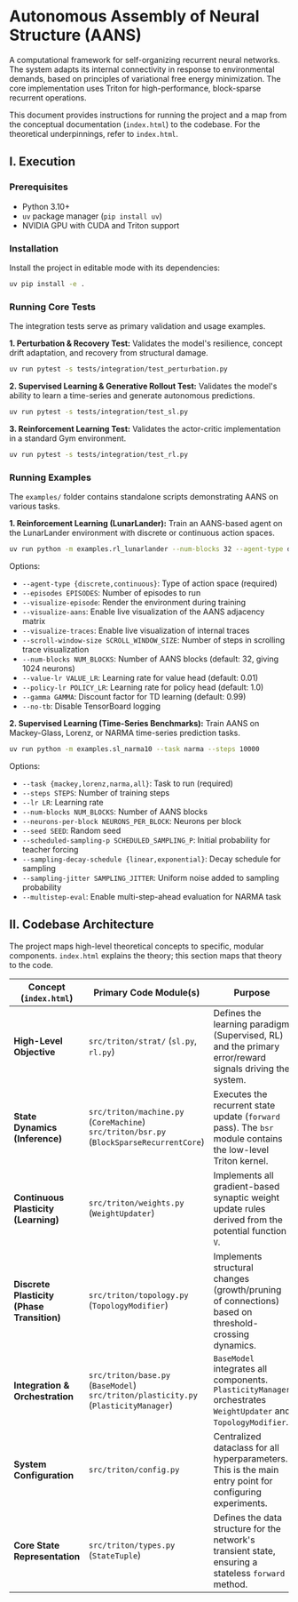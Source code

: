 # Autonomous Assembly of Neural Structure (AANS)

A computational framework for self-organizing recurrent neural networks. The system adapts its internal connectivity in response to environmental demands, based on principles of variational free energy minimization. The core implementation uses Triton for high-performance, block-sparse recurrent operations.

This document provides instructions for running the project and a map from the conceptual documentation (`index.html`) to the codebase. For the theoretical underpinnings, refer to `index.html`.

## I. Execution

### Prerequisites

*   Python 3.10+
*   `uv` package manager (`pip install uv`)
*   NVIDIA GPU with CUDA and Triton support

### Installation

Install the project in editable mode with its dependencies:

```bash
uv pip install -e .
```

### Running Core Tests

The integration tests serve as primary validation and usage examples.

**1. Perturbation & Recovery Test:**
Validates the model's resilience, concept drift adaptation, and recovery from structural damage.

```bash
uv run pytest -s tests/integration/test_perturbation.py
```

**2. Supervised Learning & Generative Rollout Test:**
Validates the model's ability to learn a time-series and generate autonomous predictions.

```bash
uv run pytest -s tests/integration/test_sl.py
```

**3. Reinforcement Learning Test:**
Validates the actor-critic implementation in a standard Gym environment.

```bash
uv run pytest -s tests/integration/test_rl.py
```

### Running Examples

The `examples/` folder contains standalone scripts demonstrating AANS on various tasks.

**1. Reinforcement Learning (LunarLander):**
Train an AANS-based agent on the LunarLander environment with discrete or continuous action spaces.

```bash
uv run python -m examples.rl_lunarlander --num-blocks 32 --agent-type discrete --episodes 1000
```

Options:
- `--agent-type {discrete,continuous}`: Type of action space (required)
- `--episodes EPISODES`: Number of episodes to run
- `--visualize-episode`: Render the environment during training
- `--visualize-aans`: Enable live visualization of the AANS adjacency matrix
- `--visualize-traces`: Enable live visualization of internal traces
- `--scroll-window-size SCROLL_WINDOW_SIZE`: Number of steps in scrolling trace visualization
- `--num-blocks NUM_BLOCKS`: Number of AANS blocks (default: 32, giving 1024 neurons)
- `--value-lr VALUE_LR`: Learning rate for value head (default: 0.01)
- `--policy-lr POLICY_LR`: Learning rate for policy head (default: 1.0)
- `--gamma GAMMA`: Discount factor for TD learning (default: 0.99)
- `--no-tb`: Disable TensorBoard logging

**2. Supervised Learning (Time-Series Benchmarks):**
Train AANS on Mackey-Glass, Lorenz, or NARMA time-series prediction tasks.

```bash
uv run python -m examples.sl_narma10 --task narma --steps 10000
```

Options:
- `--task {mackey,lorenz,narma,all}`: Task to run (required)
- `--steps STEPS`: Number of training steps
- `--lr LR`: Learning rate
- `--num-blocks NUM_BLOCKS`: Number of AANS blocks
- `--neurons-per-block NEURONS_PER_BLOCK`: Neurons per block
- `--seed SEED`: Random seed
- `--scheduled-sampling-p SCHEDULED_SAMPLING_P`: Initial probability for teacher forcing
- `--sampling-decay-schedule {linear,exponential}`: Decay schedule for sampling
- `--sampling-jitter SAMPLING_JITTER`: Uniform noise added to sampling probability
- `--multistep-eval`: Enable multi-step-ahead evaluation for NARMA task

## II. Codebase Architecture

The project maps high-level theoretical concepts to specific, modular components. `index.html` explains the theory; this section maps that theory to the code.

| Concept (`index.html`)                     | Primary Code Module(s)                                                                      | Purpose                                                                                                         |
| ------------------------------------------ | ------------------------------------------------------------------------------------------- | --------------------------------------------------------------------------------------------------------------- |
| **High-Level Objective**                   | `src/triton/strat/` (`sl.py`, `rl.py`)                                                      | Defines the learning paradigm (Supervised, RL) and the primary error/reward signals driving the system.         |
| **State Dynamics (Inference)**             | `src/triton/machine.py` (`CoreMachine`)<br>`src/triton/bsr.py` (`BlockSparseRecurrentCore`) | Executes the recurrent state update (`forward` pass). The `bsr` module contains the low-level Triton kernel.    |
| **Continuous Plasticity (Learning)**       | `src/triton/weights.py` (`WeightUpdater`)                                                   | Implements all gradient-based synaptic weight update rules derived from the potential function `V`.             |
| **Discrete Plasticity (Phase Transition)** | `src/triton/topology.py` (`TopologyModifier`)                                               | Implements structural changes (growth/pruning of connections) based on threshold-crossing dynamics.             |
| **Integration & Orchestration**            | `src/triton/base.py` (`BaseModel`)<br>`src/triton/plasticity.py` (`PlasticityManager`)      | `BaseModel` integrates all components. `PlasticityManager` orchestrates `WeightUpdater` and `TopologyModifier`. |
| **System Configuration**                   | `src/triton/config.py`                                                                      | Centralized dataclass for all hyperparameters. This is the main entry point for configuring experiments.        |
| **Core State Representation**              | `src/triton/types.py` (`StateTuple`)                                                        | Defines the data structure for the network's transient state, ensuring a stateless `forward` method.            |
```
